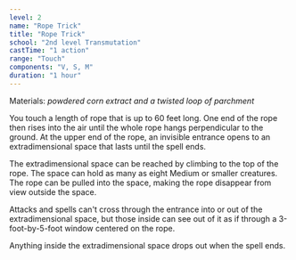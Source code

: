 ```yaml
---
level: 2
name: "Rope Trick"
title: "Rope Trick"
school: "2nd level Transmutation"
castTime: "1 action"
range: "Touch"
components: "V, S, M"
duration: "1 hour"
---
```


Materials: *powdered corn extract and a twisted loop of parchment*

You touch a length of rope that is up to 60 feet long. One end of the rope then rises into the air until the whole rope hangs perpendicular to the ground. At the upper end of the rope, an invisible entrance opens to an extradimensional space that lasts until the spell ends.

The extradimensional space can be reached by climbing to the top of the rope. The space can hold as many as eight Medium or smaller creatures. The rope can be pulled into the space, making the rope disappear from view outside the space.

Attacks and spells can't cross through the entrance into or out of the extradimensional space, but those inside can see out of it as if through a 3-foot-by-5-foot window centered on the rope.

Anything inside the extradimensional space drops out when the spell ends.
